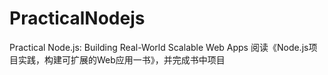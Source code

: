 # PracticalNodejs
Practical Node.js: Building Real-World Scalable Web Apps
阅读《Node.js项目实践，构建可扩展的Web应用一书》，并完成书中项目

